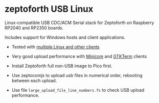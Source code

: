 # zeptoforth USB Linux
Linux-compatible USB CDC/ACM Serial stack for Zeptoforth on Raspberry RP2040 and RP2350 boards.

Includes support for Windows hosts and client applications.


* Tested with [multiple Linux and other clients](https://github.com/Serialcomms/zeptoforth-usb-linux/blob/main/documents/test_matrix.md)  

* Very good upload performance with [Minicom](https://github.com/Serialcomms/zeptoforth-usb-linux/blob/main/screenshots/Minicom_195000_CPS.png) and [GTKTerm](https://github.com/Serialcomms/zeptoforth-usb-linux/blob/main/screenshots/GTK_Term_timestamps.png) clients

* Install Zeptoforth full non-USB image to Pico first.

* Use zeptocomjs to upload usb files in numerical order, rebooting between each upload.

* Use file `large_upload_file_line_numbers.fs` to check USB upload performance.
